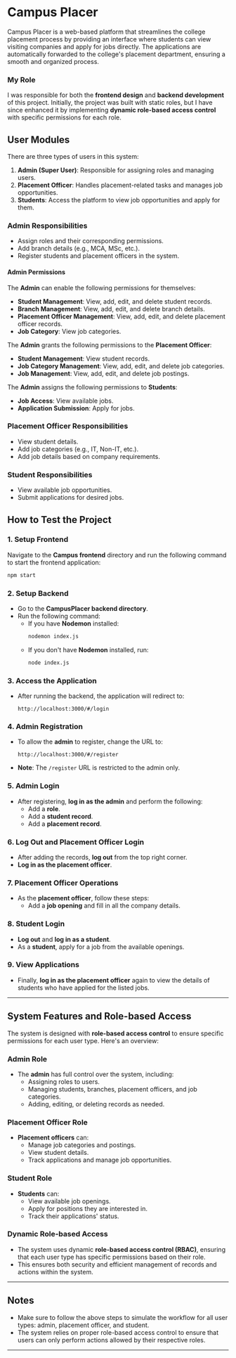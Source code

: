 # Campus Placer

Campus Placer is a web-based platform that streamlines the college placement process by providing an interface where students can view visiting companies and apply for jobs directly. The applications are automatically forwarded to the college's placement department, ensuring a smooth and organized process.

### My Role
I was responsible for both the **frontend design** and **backend development** of this project. Initially, the project was built with static roles, but I have since enhanced it by implementing **dynamic role-based access control** with specific permissions for each role.

## User Modules

There are three types of users in this system:

1. **Admin (Super User)**: Responsible for assigning roles and managing users.
2. **Placement Officer**: Handles placement-related tasks and manages job opportunities.
3. **Students**: Access the platform to view job opportunities and apply for them.

### Admin Responsibilities
- Assign roles and their corresponding permissions.
- Add branch details (e.g., MCA, MSc, etc.).
- Register students and placement officers in the system.

#### Admin Permissions
The **Admin** can enable the following permissions for themselves:
- **Student Management**: View, add, edit, and delete student records.
- **Branch Management**: View, add, edit, and delete branch details.
- **Placement Officer Management**: View, add, edit, and delete placement officer records.
- **Job Category**: View job categories.

The **Admin** grants the following permissions to the **Placement Officer**:
- **Student Management**: View student records.
- **Job Category Management**: View, add, edit, and delete job categories.
- **Job Management**: View, add, edit, and delete job postings.

The **Admin** assigns the following permissions to **Students**:
- **Job Access**: View available jobs.
- **Application Submission**: Apply for jobs.

### Placement Officer Responsibilities
- View student details.
- Add job categories (e.g., IT, Non-IT, etc.).
- Add job details based on company requirements.

### Student Responsibilities
- View available job opportunities.
- Submit applications for desired jobs.
  

## How to Test the Project

### 1. Setup Frontend
Navigate to the **Campus frontend** directory and run the following command to start the frontend application:
```bash
npm start
```


### 2. Setup Backend
   - Go to the **CampusPlacer backend directory**.
   - Run the following command:
     - If you have **Nodemon** installed:
       ```bash
       nodemon index.js
       ```
     - If you don't have **Nodemon** installed, run:
       ```bash
       node index.js
       ```

### 3. Access the Application
   - After running the backend, the application will redirect to:
     ```
     http://localhost:3000/#/login
     ```

### 4. Admin Registration
   - To allow the **admin** to register, change the URL to:
     ```
     http://localhost:3000/#/register
     ```
   - **Note**: The `/register` URL is restricted to the admin only.

### 5. Admin Login
   - After registering, **log in as the admin** and perform the following:
     - Add a **role**.
     - Add a **student record**.
     - Add a **placement record**.

### 6. Log Out and Placement Officer Login
   - After adding the records, **log out** from the top right corner.
   - **Log in as the placement officer**.

### 7. Placement Officer Operations
   - As the **placement officer**, follow these steps:
     - Add a **job opening** and fill in all the company details.

### 8. Student Login
   - **Log out** and **log in as a student**.
   - As a **student**, apply for a job from the available openings.

### 9. View Applications
   - Finally, **log in as the placement officer** again to view the details of students who have applied for the listed jobs.

---

## System Features and Role-based Access

The system is designed with **role-based access control** to ensure specific permissions for each user type. Here's an overview:

### Admin Role
- The **admin** has full control over the system, including:
  - Assigning roles to users.
  - Managing students, branches, placement officers, and job categories.
  - Adding, editing, or deleting records as needed.

### Placement Officer Role
- **Placement officers** can:
  - Manage job categories and postings.
  - View student details.
  - Track applications and manage job opportunities.

### Student Role
- **Students** can:
  - View available job openings.
  - Apply for positions they are interested in.
  - Track their applications' status.

### Dynamic Role-based Access
- The system uses dynamic **role-based access control (RBAC)**, ensuring that each user type has specific permissions based on their role.
- This ensures both security and efficient management of records and actions within the system.

---

## Notes
- Make sure to follow the above steps to simulate the workflow for all user types: admin, placement officer, and student.
- The system relies on proper role-based access control to ensure that users can only perform actions allowed by their respective roles.

---



   
